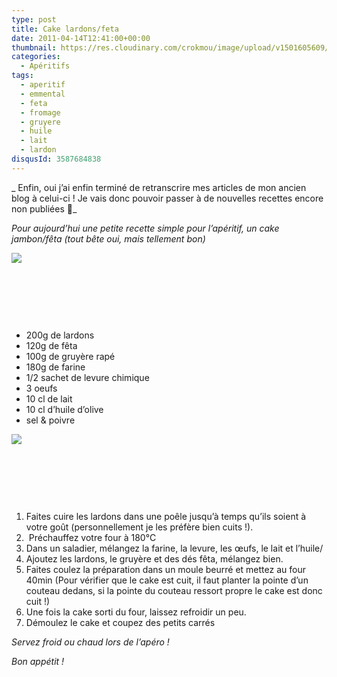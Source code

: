 ```yaml
---
type: post
title: Cake lardons/feta
date: 2011-04-14T12:41:00+00:00
thumbnail: https://res.cloudinary.com/crokmou/image/upload/v1501605609/cake-lardon-feta-81x110_cw4qrs.jpg
categories: 
  - Apéritifs
tags: 
  - aperitif
  - emmental
  - feta
  - fromage
  - gruyere
  - huile
  - lait
  - lardon
disqusId: 3587684838
---
```


_ Enfin, oui j’ai enfin terminé de retranscrire mes articles de mon ancien blog à celui-ci ! Je vais donc pouvoir passer à de nouvelles recettes encore non publiées 🙂_

_Pour aujourd’hui une petite recette simple pour l’apéritif, un cake jambon/fêta (tout bête oui, mais tellement bon)_

[![](http://3.bp.blogspot.com/-ui2XYIFexSo/TabbfqjXf3I/AAAAAAAAAEg/Bv0dl1RQBuY/s320/6+%25C3%25A0+8+personnes.jpg)](http://3.bp.blogspot.com/-ui2XYIFexSo/TabbfqjXf3I/AAAAAAAAAEg/Bv0dl1RQBuY/s1600/6+%25C3%25A0+8+personnes.jpg)

 

 

 

*   200g de lardons
*   120g de fêta
*   100g de gruyère rapé
*   180g de farine
*   1/2 sachet de levure chimique
*   3 oeufs
*   10 cl de lait
*   10 cl d’huile d’olive
*   sel & poivre

[![](http://4.bp.blogspot.com/-jD2raKy-t_w/Tabb3lV3eGI/AAAAAAAAAEk/G2RYajmhinM/s320/preparation.jpg)](http://4.bp.blogspot.com/-jD2raKy-t_w/Tabb3lV3eGI/AAAAAAAAAEk/G2RYajmhinM/s1600/preparation.jpg)

 

 

 

1.  Faites cuire les lardons dans une poêle jusqu’à temps qu’ils soient à votre goût (personnellement je les préfère bien cuits !).
2.   Préchauffez votre four à 180°C
3.  Dans un saladier, mélangez la farine, la levure, les œufs, le lait et l’huile/
4.  Ajoutez les lardons, le gruyère et des dés fêta, mélangez bien.
5.  Faites coulez la préparation dans un moule beurré et mettez au four 40min (Pour vérifier que le cake est cuit, il faut planter la pointe d’un couteau dedans, si la pointe du couteau ressort propre le cake est donc cuit !)
6.  Une fois la cake sorti du four, laissez refroidir un peu.
7.  Démoulez le cake et coupez des petits carrés

_Servez froid ou chaud lors de l’apéro !_

_Bon appétit !_